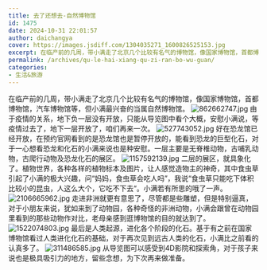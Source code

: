 ```yaml
---
title: 去了还想去-自然博物馆
id: 1475
date: 2024-10-31 22:01:57
author: daichangya
cover: https://images.jsdiff.com/1304035271_1600826525153.jpg
excerpt: 在临产前的几周，带小满走了北京几个比较有名气的博物馆，像国家博物馆，首都博物馆，汽车博物馆等，但小满最兴奋的当属自然博物馆。由于疫情的关系，地下负一层没有开放，只能从导览图中看个大概，安慰小满说，等疫情过去了，地下一层开放了，咱们再来一次。好在恐龙馆已经开放，在预约官网看到的是恐龙馆也是暂停开放的，
permalink: /archives/qu-le-hai-xiang-qu-zi-ran-bo-wu-guan/
categories:
- 生活&旅游
---
```


在临产前的几周，带小满走了北京几个比较有名气的博物馆，像国家博物馆，首都博物馆，汽车博物馆等，但小满最兴奋的当属自然博物馆。
![862662747.jpg](https://images.jsdiff.com/862662747_1600824068822.jpg)
由于疫情的关系，地下负一层没有开放，只能从导览图中看个大概，安慰小满说，等疫情过去了，地下一层开放了，咱们再来一次。
![527743052.jpg](https://images.jsdiff.com/527743052_1600824331084.jpg)
好在恐龙馆已经开放，在预约官网看到的是恐龙馆也是暂停开放的，能看到恐龙的巨型化石，对于一心想看恐龙和化石的小满来说也是种安慰。一层主要是无脊椎动物，古哺乳动物，古爬行动物及恐龙化石的展区。
![1157592139.jpg](https://images.jsdiff.com/1157592139_1600824824490.jpg)
二层的展区，就具象化了。植物世界，各种各样的植物标本及图片，让人感觉造物主的神奇，其中食虫草引起了小满的极大兴趣，问“妈妈，食虫草会吃人吗”，我说“食虫草只能吃下体积比较小的昆虫，人这么大个，它吃不下去“。小满若有所思的哦了一声。
![2106665962.jpg](https://images.jsdiff.com/2106665962_1600825394274.jpg)
走进非洲就更有意思了，尽管都是些雕塑，但是特别逼真，对于小朋友来说，犹如来到了动物园，各种奇怪的非洲动物，小满会跟曾在动物园里看到的那些动物作对比，老母亲感到逛博物馆的目的就达到了。
![1522074803.jpg](https://images.jsdiff.com/1522074803_1600825742585.jpg)
最后是人类起源，进化各个阶段的化石。基于有之前在国家博物馆看过人类进化化石的基础，对于再次见到远古人类的化石，小满比之前看的认真多了。
![311486585.jpg](https://images.jsdiff.com/311486585_1600825970190.jpg)
从导览图可以感受到4D影院和探索角，对于孩子来说也是极具吸引力的地方，留些念想，为下次再来做准备。